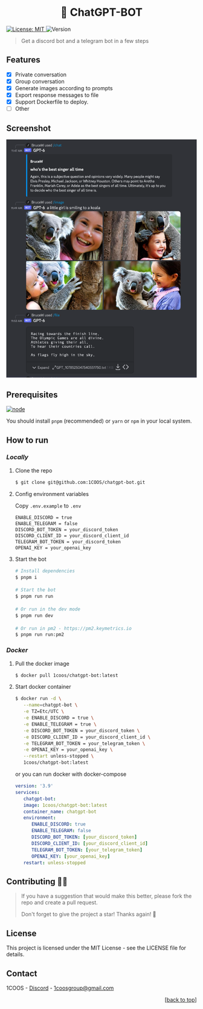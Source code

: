 <a name="readme-top"></a>
<h1 align="center">🤖 ChatGPT-BOT </h1>
<p>
  <a href="#" target="_blank">
    <img alt="License: MIT" src="https://img.shields.io/badge/License-MIT-yellow.svg" />
  </a>
   <img alt="Version" src="https://img.shields.io/badge/version-1.0.0-blue.svg?cacheSeconds=2592000" />
</p>

> Get a discord bot and a telegram bot in a few steps  

## Features
- [x] Private conversation 
- [x] Group conversation
- [x] Generate images according to prompts
- [x] Export response messages to file
- [x] Support Dockerfile to deploy.
- [ ] Other

## Screenshot
<p>
  <img width="700" src="./assets/screenshot_v1.png" alt="screenshot">
</p>

## Prerequisites

[![node](https://img.shields.io/badge/node-%3E%3D16-green)](https://nodejs.org/)

You should install `pnpm` (recommended) or `yarn` or `npm` in your local system.


## How to run

### *Locally*

1. Clone the repo
   ```sh
   $ git clone git@github.com:1COOS/chatgpt-bot.git
   ```
2. Config environment variables
   
   Copy `.env.example` to `.env`
   ```properties
   ENABLE_DISCORD = true
   ENABLE_TELEGRAM = false
   DISCORD_BOT_TOKEN = your_discord_token
   DISCORD_CLIENT_ID = your_discord_client_id
   TELEGRAM_BOT_TOKEN = your_discord_token
   OPENAI_KEY = your_openai_key
   ```
3. Start the bot
   ```sh
   # Install dependencies
   $ pnpm i

   # Start the bot
   $ pnpm run run

   # Or run in the dev mode
   $ pnpm run dev

   # Or run in pm2 - https://pm2.keymetrics.io
   $ pnpm run run:pm2
   ```

### *Docker*
1. Pull the docker image
   ```sh
   $ docker pull 1coos/chatgpt-bot:latest
   ``` 

2. Start docker container
   ```sh
   $ docker run -d \
      --name=chatgpt-bot \
      -e TZ=Etc/UTC \
      -e ENABLE_DISCORD = true \
      -e ENABLE_TELEGRAM = true \
      -e DISCORD_BOT_TOKEN = your_discord_token \
      -e DISCORD_CLIENT_ID = your_discord_client_id \
      -e TELEGRAM_BOT_TOKEN = your_telegram_token \
      -e OPENAI_KEY = your_openai_key \
      --restart unless-stopped \
      1coos/chatgpt-bot:latest
   ```

   or you can run docker with docker-compose


   ```yaml
   version: '3.9'
   services:
      chatgpt-bot:
      image: 1coos/chatgpt-bot:latest
      container_name: chatgpt-bot
      environment:
         ENABLE_DISCORD: true
         ENABLE_TELEGRAM: false
         DISCORD_BOT_TOKEN: [your_discord_token]
         DISCORD_CLIENT_ID: [your_discord_client_id]
         TELEGRAM_BOT_TOKEN: [your_telegram_token]
         OPENAI_KEY: [your_openai_key]
      restart: unless-stopped 
   ```


## Contributing 👏🏻 

>If you have a suggestion that would make this better, please fork the repo and create a pull request. 
>
>Don't forget to give the project a star! Thanks again! 🍵


## License

This project is licensed under the MIT License - see the LICENSE file for details.


## Contact

1COOS - [Discord](https://discord.gg/nxWJGvfq) - 1coosgroup@gmail.com

<p align="right">[<a href="#readme-top">back to top</a>]</p>




